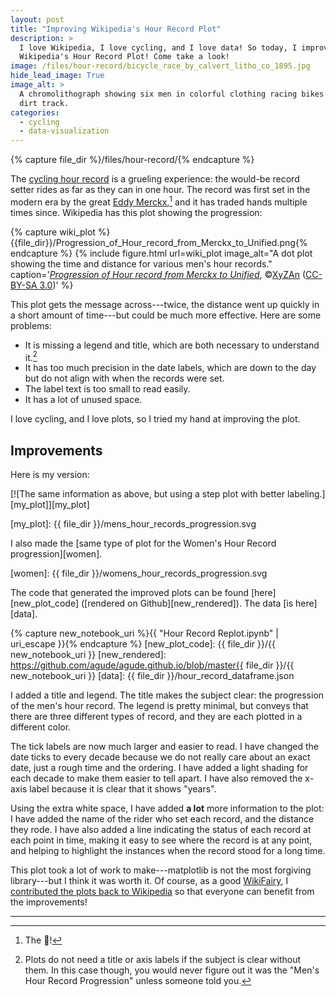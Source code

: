 ```yaml
---
layout: post
title: "Improving Wikipedia's Hour Record Plot"
description: >
  I love Wikipedia, I love cycling, and I love data! So today, I improve
  Wikipedia's Hour Record Plot! Come take a look!
image: /files/hour-record/bicycle_race_by_calvert_litho_co_1895.jpg
hide_lead_image: True
image_alt: >
  A chromolithograph showing six men in colorful clothing racing bikes on a
  dirt track.
categories:
  - cycling
  - data-visualization
---
```


{% capture file_dir %}/files/hour-record/{% endcapture %}

The [cycling hour record][hour_record] is a grueling experience: the would-be
record setter rides as far as they can in one hour. The record was first set
in the modern era by the great [Eddy Merckx][merckx],[^1] and it has traded
hands multiple times since. Wikipedia has this plot showing the progression:

[hour_record]: https://en.wikipedia.org/wiki/Hour_record
[merckx]: https://en.wikipedia.org/wiki/Eddy_Merckx

{% capture wiki_plot %}{{file_dir}}/Progression_of_Hour_record_from_Merckx_to_Unified.png{% endcapture %}
{% include figure.html
  url=wiki_plot
  image_alt="A dot plot showing the time and distance for various men's hour records."
  caption='<a
  href="https://en.wikipedia.org/wiki/File:Progression_of_Hour_record_from_Merckx_to_Unified.png"><em>Progression
  of Hour record from Merckx to Unified</em></a>, ©<a
  href="https://en.wikipedia.org/wiki/User:XyZAn">XyZAn</a> (<a
  href="https://creativecommons.org/licenses/by-sa/3.0/deed.en">CC-BY-SA
  3.0</a>)'
%}

This plot gets the message across---twice, the distance went up quickly in a short
amount of time---but could be much more effective. Here are some
problems:

- It is missing a legend and title, which are both necessary to understand it.[^2]
- It has too much precision in the date labels, which are down to the day but do
  not align with when the records were set.
- The label text is too small to read easily.
- It has a lot of unused space.

I love cycling, and I love plots, so I tried my hand at improving the plot.

## Improvements

Here is my version:

[![The same information as above, but using a step plot with better labeling.][my_plot]][my_plot]

[my_plot]: {{ file_dir }}/mens_hour_records_progression.svg

I also made the [same type of plot for the Women's Hour Record progression][women].

[women]: {{ file_dir }}/womens_hour_records_progression.svg

The code that generated the improved plots can be found [here][new_plot_code]
([rendered on Github][new_rendered]). The data [is here][data].

{% capture new_notebook_uri %}{{ "Hour Record Replot.ipynb" | uri_escape }}{% endcapture %}
[new_plot_code]: {{ file_dir }}/{{ new_notebook_uri }}
[new_rendered]: https://github.com/agude/agude.github.io/blob/master{{ file_dir }}/{{ new_notebook_uri }}
[data]: {{ file_dir }}/hour_record_dataframe.json

I added a title and legend. The title makes the subject clear: the progression
of the men's hour record. The legend is pretty minimal, but conveys that there
are three different types of record, and they are each plotted in a different
color.

The tick labels are now much larger and easier to read. I have changed the
date ticks to every decade because we do not really care about an exact date,
just a rough time and the ordering. I have added a light shading for each
decade to make them easier to tell apart. I have also removed the x-axis label
because it is clear that it shows "years".

Using the extra white space, I have added **a lot** more information to the
plot: I have added the name of the rider who set each record, and the distance
they rode. I have also added a line indicating the status of each record at
each point in time, making it easy to see where the record is at any point,
and helping to highlight the instances when the record stood for a long time.

This plot took a lot of work to make---matplotlib is not the most forgiving
library---but I think it was worth it. Of course, as a good [WikiFairy][wf], I
[contributed the plots back to Wikipedia][plot_link] so that everyone can
benefit from the improvements!

[wf]: https://en.wikipedia.org/wiki/Wikipedia:WikiFairy
[plot_link]: https://en.wikipedia.org/w/index.php?title=Hour_record&oldid=903869466#Statistics

---
[^1]: The 🐐!
[^2]: Plots do not need a title or axis labels if the subject is clear without them. In this case though, you would never figure out it was the "Men's Hour Record Progression" unless someone told you.
